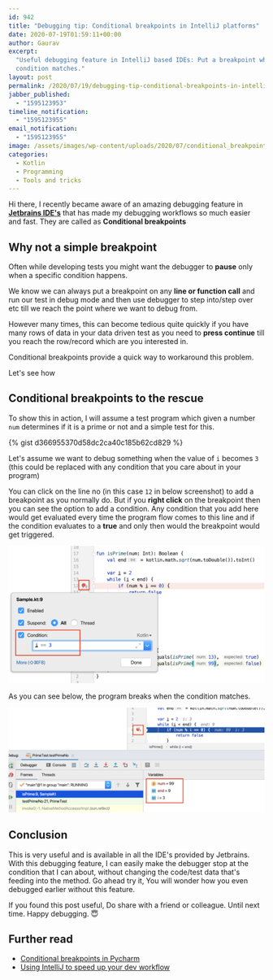 ```yaml
---
id: 942
title: "Debugging tip: Conditional breakpoints in IntelliJ platforms"
date: 2020-07-19T01:59:11+00:00
author: Gaurav
excerpt:
  "Useful debugging feature in IntelliJ based IDEs: Put a breakpoint which stops only when a certain
  condition matches."
layout: post
permalink: /2020/07/19/debugging-tip-conditional-breakpoints-in-intellij-platforms/
jabber_published:
  - "1595123953"
timeline_notification:
  - "1595123955"
email_notification:
  - "1595123955"
image: /assets/images/wp-content/uploads/2020/07/conditional_breakpoint.png
categories:
  - Kotlin
  - Programming
  - Tools and tricks
---
```


Hi there, I recently became aware of an amazing debugging feature in
**[Jetbrains IDE's](https://www.jetbrains.com/)** that has made my debugging workflows so much
easier and fast. They are called as **Conditional breakpoints**

## Why not a simple breakpoint

Often while developing tests you might want the debugger to **pause** only when a specific condition
happens.

We know we can always put a breakpoint on any **line or function call** and run our test in debug
mode and then use debugger to step into/step over etc till we reach the point where we want to debug
from.

However many times, this can become tedious quite quickly if you have many rows of data in your data
driven test as you need to **press continue** till you reach the row/record which are you interested
in.

Conditional breakpoints provide a quick way to workaround this problem.

Let's see how

## Conditional breakpoints to the rescue

To show this in action, I will assume a test program which given a number `num` determines if it is
a prime or not and a simple test for this.

{% gist d366955370d58dc2ca40c185b62cd829 %}

Let's assume we want to debug something when the value of `i` becomes `3` (this could be
replaced with any condition that you care about in your program)

You can click on the line no (in this case `12` in below screenshot) to add a breakpoint as you
normally do. But if you **right click** on the breakpoint then you can see the option to add a
condition. Any condition that you add here would get evaluated every time the program flow comes to
this line and if the condition evaluates to a **true** and only then would the breakpoint would get
triggered.

![Conditional breakpoint](/assets/images/wp-content/uploads/2020/07/conditional_breakpoint.png)

As you can see below, the program breaks when the condition matches.

![on breakpoint](/assets/images/wp-content/uploads/2020/07/on_breakpoint.png)

## Conclusion

This is very useful and is available in all the IDE's provided by Jetbrains. With this
debugging feature, I can easily make the debugger stop at the condition that I can about, without
changing the code/test data that's feeding into the method. Go ahead try it, You will wonder
how you even debugged earlier without this feature.

If you found this post useful, Do share with a friend or colleague. Until next time. Happy
debugging. 😇

## Further read

- [Conditional breakpoints in Pycharm](https://www.jetbrains.com/pycharm/guide/tips/conditional-breakpoints/)
- [Using IntelliJ to speed up your dev workflow](https://automationhacks.blog/2020/01/26/using-intellij-to-speed-up-your-dev-workflow/)
